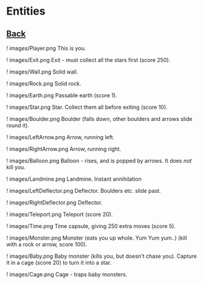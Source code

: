 # Entities
[Back](index)
-
! images/Player.png
This is you.

! images/Exit.png
Exit - must collect all the stars first (score 250).

! images/Wall.png
Solid wall.

! images/Rock.png
Solid rock.

! images/Earth.png
Passable earth (score 1).

! images/Star.png
Star.  Collect them all before exiting (score 10).

! images/Boulder.png
Boulder (falls down, other boulders and arrows slide round it).

! images/LeftArrow.png
Arrow, running left.

! images/RightArrow.png
Arrow, running right.

! images/Balloon.png
Balloon - rises, and is popped by arrows. It does *not* kill you.

! images/Landmine.png
Landmine. Instant annihilation

! images/LeftDeflector.png
Deflector.  Boulders etc. slide past.

! images/RightDeflector.png
Deflector.

! images/Teleport.png
Teleport (score 20).

! images/Time.png
Time capsule, giving 250 extra moves (score 5).

! images/Monster.png
Monster (eats you up whole. Yum Yum yum..)
(kill with a rock or arrow, score 100).

! images/Baby.png
Baby monster (kills you, but doesn't chase you).
Capture it in a cage (score 20) to turn it into a star.

! images/Cage.png
Cage - traps baby monsters.
